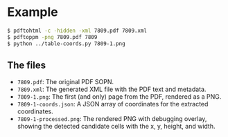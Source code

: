 # Example

```bash
$ pdftohtml -c -hidden -xml 7809.pdf 7809.xml
$ pdftoppm -png 7809.pdf 7809
$ python ../table-coords.py 7809-1.png
```

## The files
- `7809.pdf`: The original PDF SOPN.
- `7809.xml`: The generated XML file with the PDF text and metadata.
- `7809-1.png`: The first (and only) page from the PDF, rendered as a PNG.
- `7809-1-coords.json`: A JSON array of coordinates for the extracted coordinates.
- `7809-1-processed.png`: The rendered PNG with debugging overlay, showing the detected candidate cells with the x, y, height, and width.